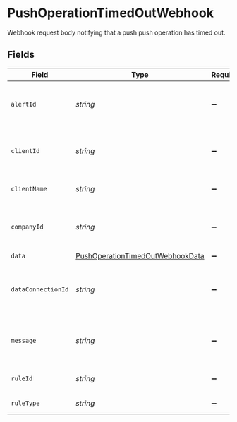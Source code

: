 # PushOperationTimedOutWebhook

Webhook request body notifying that a push push operation has timed out.


## Fields

| Field                                                                                       | Type                                                                                        | Required                                                                                    | Description                                                                                 | Example                                                                                     |
| ------------------------------------------------------------------------------------------- | ------------------------------------------------------------------------------------------- | ------------------------------------------------------------------------------------------- | ------------------------------------------------------------------------------------------- | ------------------------------------------------------------------------------------------- |
| `alertId`                                                                                   | *string*                                                                                    | :heavy_minus_sign:                                                                          | Unique identifier of the webhook event.                                                     |                                                                                             |
| `clientId`                                                                                  | *string*                                                                                    | :heavy_minus_sign:                                                                          | Unique identifier for your client in Codat.                                                 |                                                                                             |
| `clientName`                                                                                | *string*                                                                                    | :heavy_minus_sign:                                                                          | Name of your client in Codat.                                                               |                                                                                             |
| `companyId`                                                                                 | *string*                                                                                    | :heavy_minus_sign:                                                                          | Unique identifier for your SMB in Codat.                                                    | 8a210b68-6988-11ed-a1eb-0242ac120002                                                        |
| `data`                                                                                      | [PushOperationTimedOutWebhookData](../../models/shared/PushOperationTimedOutWebhookData.md) | :heavy_minus_sign:                                                                          | N/A                                                                                         |                                                                                             |
| `dataConnectionId`                                                                          | *string*                                                                                    | :heavy_minus_sign:                                                                          | Unique identifier for a company's data connection.                                          | 2e9d2c44-f675-40ba-8049-353bfcb5e171                                                        |
| `message`                                                                                   | *string*                                                                                    | :heavy_minus_sign:                                                                          | A human readable message about the webhook.                                                 |                                                                                             |
| `ruleId`                                                                                    | *string*                                                                                    | :heavy_minus_sign:                                                                          | Unique identifier for the rule.                                                             |                                                                                             |
| `ruleType`                                                                                  | *string*                                                                                    | :heavy_minus_sign:                                                                          | The type of rule.                                                                           |                                                                                             |
